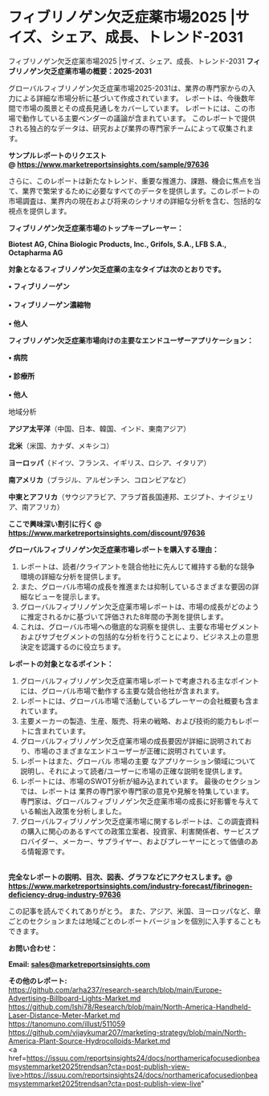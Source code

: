 # フィブリノゲン欠乏症薬市場2025 |サイズ、シェア、成長、トレンド-2031
フィブリノゲン欠乏症薬市場2025 |サイズ、シェア、成長、トレンド-2031
<strong><b>フィブリノゲン欠乏症薬市場の概要：2025-2031</b></strong>

グローバルフィブリノゲン欠乏症薬市場2025-2031は、業界の専門家からの入力による詳細な市場分析に基づいて作成されています。 レポートは、今後数年間で市場の風景とその成長見通しをカバーしています。 レポートには、この市場で動作している主要ベンダーの議論が含まれています。 このレポートで提供される独占的なデータは、研究および業界の専門家チームによって収集されます。

<strong>サンプルレポートのリクエスト @ <a href=https://www.marketreportsinsights.com/sample/97636>https://www.marketreportsinsights.com/sample/97636</a></strong>

さらに、このレポートは新たなトレンド、重要な推進力、課題、機会に焦点を当て、業界で繁栄するために必要なすべてのデータを提供します。このレポートの市場調査は、業界内の現在および将来のシナリオの詳細な分析を含む、包括的な視点を提供します。

<strong>フィブリノゲン欠乏症薬市場のトップキープレーヤー：</strong>

<strong>Biotest AG, China Biologic Products, Inc., Grifols, S.A., LFB S.A., Octapharma AG</strong>

<strong><b>対象となるフィブリノゲン欠乏症薬の主なタイプは次のとおりです。</b></strong>

<strong>• フィブリノーゲン<br><br>• フィブリノーゲン濃縮物<br><br>• 他人</strong>

<strong><b>フィブリノゲン欠乏症薬市場向けの主要なエンドユーザーアプリケーション：</b></strong>

<strong>• 病院<br><br>• 診療所<br><br>• 他人</strong>

 地域分析

<strong><b>アジア太平洋</b></strong>（中国、日本、韓国、インド、東南アジア）

<strong><b>北米</b></strong>（米国、カナダ、メキシコ）

<strong><b>ヨーロッパ</b></strong>（ドイツ、フランス、イギリス、ロシア、イタリア）

<strong><b>南アメリカ</b></strong>（ブラジル、アルゼンチン、コロンビアなど）

<strong><b>中東とアフリカ</b></strong>（サウジアラビア、アラブ首長国連邦、エジプト、ナイジェリア、南アフリカ）

<strong>ここで興味深い割引に行く @ <a href=https://www.marketreportsinsights.com/discount/97636>https://www.marketreportsinsights.com/discount/97636</a></strong>

<strong><b>グローバルフィブリノゲン欠乏症薬市場レポートを購入する理由：</b></strong>
<ol>
  <li>レポートは、読者/クライアントを競合他社に先んじて維持する動的な競争環境の詳細な分析を提供します。</li>
  <li>また、グローバル市場の成長を推進または抑制しているさまざまな要因の詳細なビューを提示します。</li>
  <li>グローバルフィブリノゲン欠乏症薬市場レポートは、市場の成長がどのように推定されるかに基づいて評価された8年間の予測を提供します。</li>
  <li>これは、グローバル市場への徹底的な洞察を提供し、主要な市場セグメントおよびサブセグメントの包括的な分析を行うことにより、ビジネス上の意思決定を認識するのに役立ちます。</li>
</ol>
<strong><b>レポートの対象となるポイント：</b></strong>
<ol>
  <li>グローバルフィブリノゲン欠乏症薬市場レポートで考慮される主なポイントには、グローバル市場で動作する主要な競合他社が含まれます。</li>
  <li>レポートには、グローバル市場で活動しているプレーヤーの会社概要も含まれています。</li>
  <li>主要メーカーの製造、生産、販売、将来の戦略、および技術的能力もレポートに含まれています。</li>
  <li>グローバルフィブリノゲン欠乏症薬市場の成長要因が詳細に説明されており、市場のさまざまなエンドユーザーが正確に説明されています。</li>
  <li>レポートはまた、グローバル 市場の主要 なアプリケーション領域について説明し、それによって読者/ユーザーに市場の正確な説明を提供します。</li>
  <li>レポートには、市場のSWOT分析が組み込まれています。 最後のセクションでは、レポートは 業界の専門家や専門家の意見や見解を特集しています。 専門家は、グローバルフィブリノゲン欠乏症薬市場の成長に好影響を与えている輸出入政策を分析しました。</li>
  <li>グローバルフィブリノゲン欠乏症薬市場に関するレポートは、この調査資料の購入に関心のあるすべての政策立案者、投資家、利害関係者、サービスプロバイダー、メーカー、サプライヤー、およびプレーヤーにとって価値のある情報源です。</li>
</ol><br>
<strong>完全なレポートの説明、目次、図表、グラフなどにアクセスします。@ <a href=https://www.marketreportsinsights.com/industry-forecast/fibrinogen-deficiency-drug-industry-97636>https://www.marketreportsinsights.com/industry-forecast/fibrinogen-deficiency-drug-industry-97636</a></strong>

この記事を読んでくれてありがとう。 また、アジア、米国、ヨーロッパなど、章ごとのセクションまたは地域ごとのレポートバージョンを個別に入手することもできます。

<strong><b>お問い合わせ：</b></strong>

<strong>Email: </strong><a href=mailto:sales@marketreportsinsights.com><strong>sales@marketreportsinsights.com</strong></a>

<strong>その他のレポート:</strong>
<br>
<a href=https://github.com/arha237/research-search/blob/main/Europe-Advertising-Billboard-Lights-Market.md>https://github.com/arha237/research-search/blob/main/Europe-Advertising-Billboard-Lights-Market.md</a>
<br>
<a href=https://github.com/Ishi78/Research/blob/main/North-America-Handheld-Laser-Distance-Meter-Market.md>https://github.com/Ishi78/Research/blob/main/North-America-Handheld-Laser-Distance-Meter-Market.md</a>
<br>
<a href=https://tanomuno.com/illust/511059>https://tanomuno.com/illust/511059</a>
<br>
<a href=https://github.com/vijaykumar207/marketing-strategy/blob/main/North-America-Plant-Source-Hydrocolloids-Market.md>https://github.com/vijaykumar207/marketing-strategy/blob/main/North-America-Plant-Source-Hydrocolloids-Market.md</a>
<br>
<a href=https://issuu.com/reportsinsights24/docs/northamericafocusedionbeamsystemmarket2025trendsan?cta=post-publish-view-live>https://issuu.com/reportsinsights24/docs/northamericafocusedionbeamsystemmarket2025trendsan?cta=post-publish-view-live</a>"
